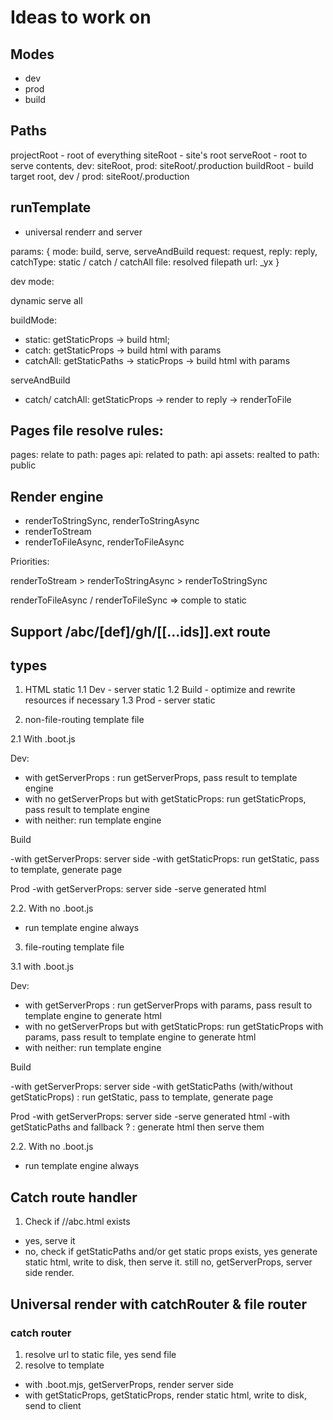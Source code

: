# Ideas to work on

## Modes

- dev
- prod
- build

## Paths

projectRoot - root of everything
siteRoot - site's root
serveRoot - root to serve contents, dev: siteRoot, prod: siteRoot/.production
buildRoot - build target root, dev / prod: siteRoot/.production

## runTemplate

- universal renderr and server

params: {
    mode: build, serve, serveAndBuild
    request: request,
    reply: reply,
    catchType: static / catch / catchAll
    file: resolved filepath
    url:
    _yx
}

dev mode:

dynamic serve all

buildMode:
- static: getStaticProps -> build html;
- catch: getStaticProps -> build html with params
- catchAll: getStaticPaths -> staticProps -> build html with params

serveAndBuild
- catch/ catchAll: getStaticProps -> render to reply -> renderToFile


## Pages file resolve rules:

pages: relate to path: pages
api: related to path: api
assets: realted to path: public

## Render engine

- renderToStringSync, renderToStringAsync
- renderToStream
- renderToFileAsync, renderToFileAsync

Priorities:

renderToStream > renderToStringAsync > renderToStringSync

renderToFileAsync / renderToFileSync => comple to static

## Support /abc/[def]/gh/[[...ids]].ext route

## types
1. HTML static
1.1 Dev - server static
1.2 Build - optimize and rewrite resources if necessary
1.3 Prod - server static

2. non-file-routing template file

2.1 With .boot.js

Dev:

- with getServerProps : run getServerProps, pass result to template engine
- with no getServerProps but with getStaticProps: run getStaticProps, pass result to template engine
- with neither: run template engine

Build

-with getServerProps: server side
-with getStaticProps: run getStatic, pass to template, generate page

Prod
-with getServerProps: server side
-serve generated html

2.2. With no .boot.js
- run template engine always

3. file-routing template file

3.1 with .boot.js


Dev:

- with getServerProps : run getServerProps with params, pass result to template engine to generate html
- with no getServerProps but with getStaticProps: run getStaticProps with params, pass result to template engine to generate html
- with neither: run template engine

Build

-with getServerProps: server side
-with getStaticPaths (with/without getStaticProps) : run getStatic, pass to template, generate page

Prod
-with getServerProps: server side
-serve generated html
-with getStaticPaths and fallback ? : generate html then serve them

2.2. With no .boot.js
- run template engine always

## Catch route handler

1. Check if /<segments>/abc.html exists
- yes, serve it
- no, check if getStaticPaths and/or get static props exists, yes generate static html, write to disk, then serve it. still no, getServerProps, server side render.

## Universal render with catchRouter & file router

### catch router

1. resolve url to static file, yes send file
2. resolve to template
- with .boot.mjs, getServerProps, render server side
- with getStaticProps, getStaticProps, render static html, write to disk, send to client
